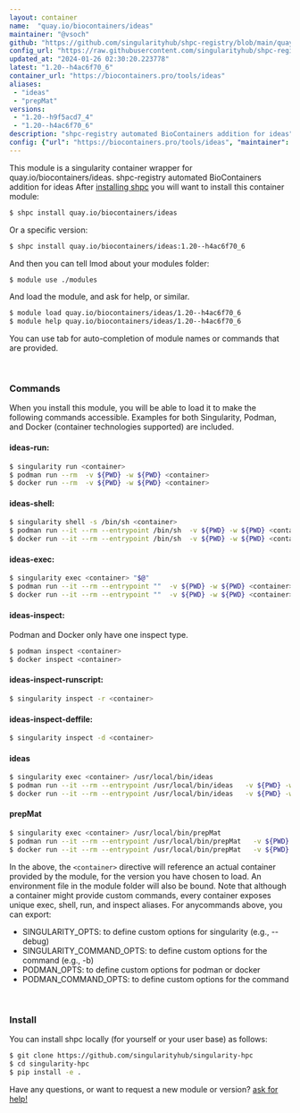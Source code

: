 ```yaml
---
layout: container
name:  "quay.io/biocontainers/ideas"
maintainer: "@vsoch"
github: "https://github.com/singularityhub/shpc-registry/blob/main/quay.io/biocontainers/ideas/container.yaml"
config_url: "https://raw.githubusercontent.com/singularityhub/shpc-registry/main/quay.io/biocontainers/ideas/container.yaml"
updated_at: "2024-01-26 02:30:20.223778"
latest: "1.20--h4ac6f70_6"
container_url: "https://biocontainers.pro/tools/ideas"
aliases:
 - "ideas"
 - "prepMat"
versions:
 - "1.20--h9f5acd7_4"
 - "1.20--h4ac6f70_6"
description: "shpc-registry automated BioContainers addition for ideas"
config: {"url": "https://biocontainers.pro/tools/ideas", "maintainer": "@vsoch", "description": "shpc-registry automated BioContainers addition for ideas", "latest": {"1.20--h4ac6f70_6": "sha256:bba2112b28fcec2f256d8cc86c3d5420fd2e73967b8376c169c19f1e7d4d488a"}, "tags": {"1.20--h9f5acd7_4": "sha256:0d28666a469afe3c471c642cd4d6768de4bda0f7a754af5e0a7bfdcb3bbc8ba5", "1.20--h4ac6f70_6": "sha256:bba2112b28fcec2f256d8cc86c3d5420fd2e73967b8376c169c19f1e7d4d488a"}, "docker": "quay.io/biocontainers/ideas", "aliases": {"ideas": "/usr/local/bin/ideas", "prepMat": "/usr/local/bin/prepMat"}}
---
```


This module is a singularity container wrapper for quay.io/biocontainers/ideas.
shpc-registry automated BioContainers addition for ideas
After [installing shpc](#install) you will want to install this container module:


```bash
$ shpc install quay.io/biocontainers/ideas
```

Or a specific version:

```bash
$ shpc install quay.io/biocontainers/ideas:1.20--h4ac6f70_6
```

And then you can tell lmod about your modules folder:

```bash
$ module use ./modules
```

And load the module, and ask for help, or similar.

```bash
$ module load quay.io/biocontainers/ideas/1.20--h4ac6f70_6
$ module help quay.io/biocontainers/ideas/1.20--h4ac6f70_6
```

You can use tab for auto-completion of module names or commands that are provided.

<br>

### Commands

When you install this module, you will be able to load it to make the following commands accessible.
Examples for both Singularity, Podman, and Docker (container technologies supported) are included.

#### ideas-run:

```bash
$ singularity run <container>
$ podman run --rm  -v ${PWD} -w ${PWD} <container>
$ docker run --rm  -v ${PWD} -w ${PWD} <container>
```

#### ideas-shell:

```bash
$ singularity shell -s /bin/sh <container>
$ podman run --it --rm --entrypoint /bin/sh  -v ${PWD} -w ${PWD} <container>
$ docker run --it --rm --entrypoint /bin/sh  -v ${PWD} -w ${PWD} <container>
```

#### ideas-exec:

```bash
$ singularity exec <container> "$@"
$ podman run --it --rm --entrypoint ""  -v ${PWD} -w ${PWD} <container> "$@"
$ docker run --it --rm --entrypoint ""  -v ${PWD} -w ${PWD} <container> "$@"
```

#### ideas-inspect:

Podman and Docker only have one inspect type.

```bash
$ podman inspect <container>
$ docker inspect <container>
```

#### ideas-inspect-runscript:

```bash
$ singularity inspect -r <container>
```

#### ideas-inspect-deffile:

```bash
$ singularity inspect -d <container>
```


#### ideas

```bash
$ singularity exec <container> /usr/local/bin/ideas
$ podman run --it --rm --entrypoint /usr/local/bin/ideas   -v ${PWD} -w ${PWD} <container> -c " $@"
$ docker run --it --rm --entrypoint /usr/local/bin/ideas   -v ${PWD} -w ${PWD} <container> -c " $@"
```


#### prepMat

```bash
$ singularity exec <container> /usr/local/bin/prepMat
$ podman run --it --rm --entrypoint /usr/local/bin/prepMat   -v ${PWD} -w ${PWD} <container> -c " $@"
$ docker run --it --rm --entrypoint /usr/local/bin/prepMat   -v ${PWD} -w ${PWD} <container> -c " $@"
```



In the above, the `<container>` directive will reference an actual container provided
by the module, for the version you have chosen to load. An environment file in the
module folder will also be bound. Note that although a container
might provide custom commands, every container exposes unique exec, shell, run, and
inspect aliases. For anycommands above, you can export:

 - SINGULARITY_OPTS: to define custom options for singularity (e.g., --debug)
 - SINGULARITY_COMMAND_OPTS: to define custom options for the command (e.g., -b)
 - PODMAN_OPTS: to define custom options for podman or docker
 - PODMAN_COMMAND_OPTS: to define custom options for the command

<br>

### Install

You can install shpc locally (for yourself or your user base) as follows:

```bash
$ git clone https://github.com/singularityhub/singularity-hpc
$ cd singularity-hpc
$ pip install -e .
```

Have any questions, or want to request a new module or version? [ask for help!](https://github.com/singularityhub/singularity-hpc/issues)